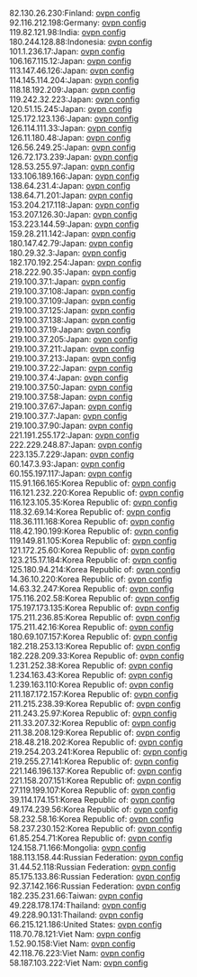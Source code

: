 82.130.26.230:Finland: [ovpn config](vpn/82_130_26_230.ovpn)  
92.116.212.198:Germany: [ovpn config](vpn/92_116_212_198.ovpn)  
119.82.121.98:India: [ovpn config](vpn/119_82_121_98.ovpn)  
180.244.128.88:Indonesia: [ovpn config](vpn/180_244_128_88.ovpn)  
101.1.236.17:Japan: [ovpn config](vpn/101_1_236_17.ovpn)  
106.167.115.12:Japan: [ovpn config](vpn/106_167_115_12.ovpn)  
113.147.46.126:Japan: [ovpn config](vpn/113_147_46_126.ovpn)  
114.145.114.204:Japan: [ovpn config](vpn/114_145_114_204.ovpn)  
118.18.192.209:Japan: [ovpn config](vpn/118_18_192_209.ovpn)  
119.242.32.223:Japan: [ovpn config](vpn/119_242_32_223.ovpn)  
120.51.15.245:Japan: [ovpn config](vpn/120_51_15_245.ovpn)  
125.172.123.136:Japan: [ovpn config](vpn/125_172_123_136.ovpn)  
126.114.111.33:Japan: [ovpn config](vpn/126_114_111_33.ovpn)  
126.11.180.48:Japan: [ovpn config](vpn/126_11_180_48.ovpn)  
126.56.249.25:Japan: [ovpn config](vpn/126_56_249_25.ovpn)  
126.72.173.239:Japan: [ovpn config](vpn/126_72_173_239.ovpn)  
128.53.255.97:Japan: [ovpn config](vpn/128_53_255_97.ovpn)  
133.106.189.166:Japan: [ovpn config](vpn/133_106_189_166.ovpn)  
138.64.231.4:Japan: [ovpn config](vpn/138_64_231_4.ovpn)  
138.64.71.201:Japan: [ovpn config](vpn/138_64_71_201.ovpn)  
153.204.217.118:Japan: [ovpn config](vpn/153_204_217_118.ovpn)  
153.207.126.30:Japan: [ovpn config](vpn/153_207_126_30.ovpn)  
153.223.144.59:Japan: [ovpn config](vpn/153_223_144_59.ovpn)  
159.28.211.142:Japan: [ovpn config](vpn/159_28_211_142.ovpn)  
180.147.42.79:Japan: [ovpn config](vpn/180_147_42_79.ovpn)  
180.29.32.3:Japan: [ovpn config](vpn/180_29_32_3.ovpn)  
182.170.192.254:Japan: [ovpn config](vpn/182_170_192_254.ovpn)  
218.222.90.35:Japan: [ovpn config](vpn/218_222_90_35.ovpn)  
219.100.37.1:Japan: [ovpn config](vpn/219_100_37_1.ovpn)  
219.100.37.108:Japan: [ovpn config](vpn/219_100_37_108.ovpn)  
219.100.37.109:Japan: [ovpn config](vpn/219_100_37_109.ovpn)  
219.100.37.125:Japan: [ovpn config](vpn/219_100_37_125.ovpn)  
219.100.37.138:Japan: [ovpn config](vpn/219_100_37_138.ovpn)  
219.100.37.19:Japan: [ovpn config](vpn/219_100_37_19.ovpn)  
219.100.37.205:Japan: [ovpn config](vpn/219_100_37_205.ovpn)  
219.100.37.211:Japan: [ovpn config](vpn/219_100_37_211.ovpn)  
219.100.37.213:Japan: [ovpn config](vpn/219_100_37_213.ovpn)  
219.100.37.22:Japan: [ovpn config](vpn/219_100_37_22.ovpn)  
219.100.37.4:Japan: [ovpn config](vpn/219_100_37_4.ovpn)  
219.100.37.50:Japan: [ovpn config](vpn/219_100_37_50.ovpn)  
219.100.37.58:Japan: [ovpn config](vpn/219_100_37_58.ovpn)  
219.100.37.67:Japan: [ovpn config](vpn/219_100_37_67.ovpn)  
219.100.37.7:Japan: [ovpn config](vpn/219_100_37_7.ovpn)  
219.100.37.90:Japan: [ovpn config](vpn/219_100_37_90.ovpn)  
221.191.255.172:Japan: [ovpn config](vpn/221_191_255_172.ovpn)  
222.229.248.87:Japan: [ovpn config](vpn/222_229_248_87.ovpn)  
223.135.7.229:Japan: [ovpn config](vpn/223_135_7_229.ovpn)  
60.147.3.93:Japan: [ovpn config](vpn/60_147_3_93.ovpn)  
60.155.197.117:Japan: [ovpn config](vpn/60_155_197_117.ovpn)  
115.91.166.165:Korea Republic of: [ovpn config](vpn/115_91_166_165.ovpn)  
116.121.232.220:Korea Republic of: [ovpn config](vpn/116_121_232_220.ovpn)  
116.123.105.35:Korea Republic of: [ovpn config](vpn/116_123_105_35.ovpn)  
118.32.69.14:Korea Republic of: [ovpn config](vpn/118_32_69_14.ovpn)  
118.36.111.168:Korea Republic of: [ovpn config](vpn/118_36_111_168.ovpn)  
118.42.190.199:Korea Republic of: [ovpn config](vpn/118_42_190_199.ovpn)  
119.149.81.105:Korea Republic of: [ovpn config](vpn/119_149_81_105.ovpn)  
121.172.25.60:Korea Republic of: [ovpn config](vpn/121_172_25_60.ovpn)  
123.215.17.184:Korea Republic of: [ovpn config](vpn/123_215_17_184.ovpn)  
125.180.94.214:Korea Republic of: [ovpn config](vpn/125_180_94_214.ovpn)  
14.36.10.220:Korea Republic of: [ovpn config](vpn/14_36_10_220.ovpn)  
14.63.32.247:Korea Republic of: [ovpn config](vpn/14_63_32_247.ovpn)  
175.116.202.58:Korea Republic of: [ovpn config](vpn/175_116_202_58.ovpn)  
175.197.173.135:Korea Republic of: [ovpn config](vpn/175_197_173_135.ovpn)  
175.211.236.85:Korea Republic of: [ovpn config](vpn/175_211_236_85.ovpn)  
175.211.42.16:Korea Republic of: [ovpn config](vpn/175_211_42_16.ovpn)  
180.69.107.157:Korea Republic of: [ovpn config](vpn/180_69_107_157.ovpn)  
182.218.253.13:Korea Republic of: [ovpn config](vpn/182_218_253_13.ovpn)  
182.228.209.33:Korea Republic of: [ovpn config](vpn/182_228_209_33.ovpn)  
1.231.252.38:Korea Republic of: [ovpn config](vpn/1_231_252_38.ovpn)  
1.234.163.43:Korea Republic of: [ovpn config](vpn/1_234_163_43.ovpn)  
1.239.163.110:Korea Republic of: [ovpn config](vpn/1_239_163_110.ovpn)  
211.187.172.157:Korea Republic of: [ovpn config](vpn/211_187_172_157.ovpn)  
211.215.238.39:Korea Republic of: [ovpn config](vpn/211_215_238_39.ovpn)  
211.243.25.97:Korea Republic of: [ovpn config](vpn/211_243_25_97.ovpn)  
211.33.207.32:Korea Republic of: [ovpn config](vpn/211_33_207_32.ovpn)  
211.38.208.129:Korea Republic of: [ovpn config](vpn/211_38_208_129.ovpn)  
218.48.218.202:Korea Republic of: [ovpn config](vpn/218_48_218_202.ovpn)  
219.254.203.241:Korea Republic of: [ovpn config](vpn/219_254_203_241.ovpn)  
219.255.27.141:Korea Republic of: [ovpn config](vpn/219_255_27_141.ovpn)  
221.146.196.137:Korea Republic of: [ovpn config](vpn/221_146_196_137.ovpn)  
221.158.207.151:Korea Republic of: [ovpn config](vpn/221_158_207_151.ovpn)  
27.119.199.107:Korea Republic of: [ovpn config](vpn/27_119_199_107.ovpn)  
39.114.174.151:Korea Republic of: [ovpn config](vpn/39_114_174_151.ovpn)  
49.174.239.56:Korea Republic of: [ovpn config](vpn/49_174_239_56.ovpn)  
58.232.58.16:Korea Republic of: [ovpn config](vpn/58_232_58_16.ovpn)  
58.237.230.152:Korea Republic of: [ovpn config](vpn/58_237_230_152.ovpn)  
61.85.254.71:Korea Republic of: [ovpn config](vpn/61_85_254_71.ovpn)  
124.158.71.166:Mongolia: [ovpn config](vpn/124_158_71_166.ovpn)  
188.113.158.44:Russian Federation: [ovpn config](vpn/188_113_158_44.ovpn)  
31.44.52.118:Russian Federation: [ovpn config](vpn/31_44_52_118.ovpn)  
85.175.133.86:Russian Federation: [ovpn config](vpn/85_175_133_86.ovpn)  
92.37.142.166:Russian Federation: [ovpn config](vpn/92_37_142_166.ovpn)  
182.235.231.66:Taiwan: [ovpn config](vpn/182_235_231_66.ovpn)  
49.228.178.174:Thailand: [ovpn config](vpn/49_228_178_174.ovpn)  
49.228.90.131:Thailand: [ovpn config](vpn/49_228_90_131.ovpn)  
66.215.121.186:United States: [ovpn config](vpn/66_215_121_186.ovpn)  
118.70.78.121:Viet Nam: [ovpn config](vpn/118_70_78_121.ovpn)  
1.52.90.158:Viet Nam: [ovpn config](vpn/1_52_90_158.ovpn)  
42.118.76.223:Viet Nam: [ovpn config](vpn/42_118_76_223.ovpn)  
58.187.103.222:Viet Nam: [ovpn config](vpn/58_187_103_222.ovpn)  
